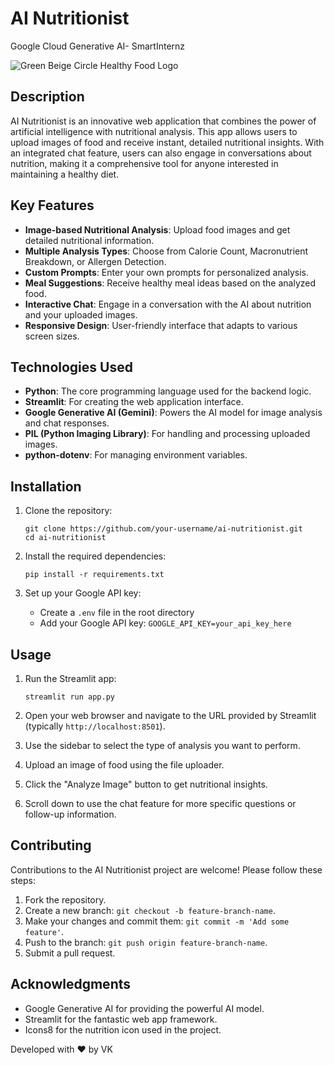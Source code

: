 
# AI Nutritionist
Google Cloud Generative AI- SmartInternz

![Green Beige Circle Healthy Food Logo](https://github.com/user-attachments/assets/9ec13d0b-d53b-466e-ab1b-500817242770)


## Description

AI Nutritionist is an innovative web application that combines the power of artificial intelligence with nutritional analysis. This app allows users to upload images of food and receive instant, detailed nutritional insights. With an integrated chat feature, users can also engage in conversations about nutrition, making it a comprehensive tool for anyone interested in maintaining a healthy diet.

## Key Features

- **Image-based Nutritional Analysis**: Upload food images and get detailed nutritional information.
- **Multiple Analysis Types**: Choose from Calorie Count, Macronutrient Breakdown, or Allergen Detection.
- **Custom Prompts**: Enter your own prompts for personalized analysis.
- **Meal Suggestions**: Receive healthy meal ideas based on the analyzed food.
- **Interactive Chat**: Engage in a conversation with the AI about nutrition and your uploaded images.
- **Responsive Design**: User-friendly interface that adapts to various screen sizes.

## Technologies Used

- **Python**: The core programming language used for the backend logic.
- **Streamlit**: For creating the web application interface.
- **Google Generative AI (Gemini)**: Powers the AI model for image analysis and chat responses.
- **PIL (Python Imaging Library)**: For handling and processing uploaded images.
- **python-dotenv**: For managing environment variables.

## Installation

1. Clone the repository:
   ```
   git clone https://github.com/your-username/ai-nutritionist.git
   cd ai-nutritionist
   ```

2. Install the required dependencies:
   ```
   pip install -r requirements.txt
   ```

3. Set up your Google API key:
   - Create a `.env` file in the root directory
   - Add your Google API key: `GOOGLE_API_KEY=your_api_key_here`

## Usage

1. Run the Streamlit app:
   ```
   streamlit run app.py
   ```

2. Open your web browser and navigate to the URL provided by Streamlit (typically `http://localhost:8501`).

3. Use the sidebar to select the type of analysis you want to perform.

4. Upload an image of food using the file uploader.

5. Click the "Analyze Image" button to get nutritional insights.

6. Scroll down to use the chat feature for more specific questions or follow-up information.

## Contributing

Contributions to the AI Nutritionist project are welcome! Please follow these steps:

1. Fork the repository.
2. Create a new branch: `git checkout -b feature-branch-name`.
3. Make your changes and commit them: `git commit -m 'Add some feature'`.
4. Push to the branch: `git push origin feature-branch-name`.
5. Submit a pull request.


## Acknowledgments

- Google Generative AI for providing the powerful AI model.
- Streamlit for the fantastic web app framework.
- Icons8 for the nutrition icon used in the project.


Developed with ❤️ by VK
